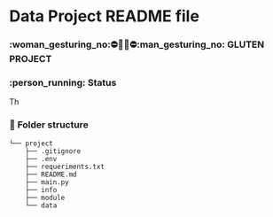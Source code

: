 # Data Project README file

### :woman_gesturing_no::no_entry::bread::croissant::no_entry::man_gesturing_no: **GLUTEN PROJECT** 

### :person_running: **Status**
Th


### :file_folder: **Folder structure**
```
└── project
    ├── .gitignore
    ├── .env
    ├── requeriments.txt
    ├── README.md
    ├── main.py
    ├── info
    ├── module 
    └── data
      


